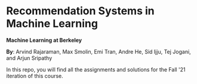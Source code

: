 # Recommendation Systems in Machine Learning
**Machine Learning at Berkeley**

**By**: Arvind Rajaraman, Max Smolin, Emi Tran, Andre He, Sid Ijju, Tej Jogani, and Arjun Sripathy

In this repo, you will find all the assignments and solutions for the Fall '21 iteration of this course.